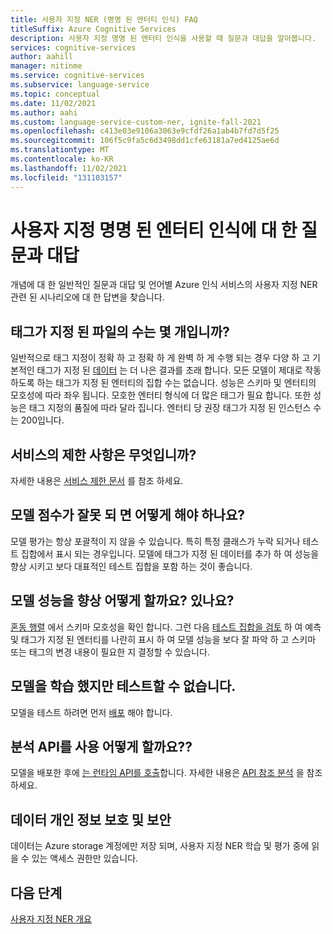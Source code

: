 ```yaml
---
title: 사용자 지정 NER (명명 된 엔터티 인식) FAQ
titleSuffix: Azure Cognitive Services
description: 사용자 지정 명명 된 엔터티 인식을 사용할 때 질문과 대답을 알아봅니다.
services: cognitive-services
author: aahill
manager: nitinme
ms.service: cognitive-services
ms.subservice: language-service
ms.topic: conceptual
ms.date: 11/02/2021
ms.author: aahi
ms.custom: language-service-custom-ner, ignite-fall-2021
ms.openlocfilehash: c413e03e9106a3063e9cfdf26a1ab4b7fd7d5f25
ms.sourcegitcommit: 106f5c9fa5c6d3498dd1cfe63181a7ed4125ae6d
ms.translationtype: MT
ms.contentlocale: ko-KR
ms.lasthandoff: 11/02/2021
ms.locfileid: "131103157"
---
```

# <a name="frequently-asked-questions-for-custom-named-entity-recognition"></a>사용자 지정 명명 된 엔터티 인식에 대 한 질문과 대답

개념에 대 한 일반적인 질문과 대답 및 언어별 Azure 인식 서비스의 사용자 지정 NER 관련 된 시나리오에 대 한 답변을 찾습니다.

## <a name="how-many-tagged-files-are-needed"></a>태그가 지정 된 파일의 수는 몇 개입니까?

일반적으로 태그 지정이 정확 하 고 정확 하 게 완벽 하 게 수행 되는 경우 다양 하 고 기본적인 태그가 지정 된 [데이터](how-to/tag-data.md) 는 더 나은 결과를 초래 합니다. 모든 모델이 제대로 작동 하도록 하는 태그가 지정 된 엔터티의 집합 수는 없습니다. 성능은 스키마 및 엔터티의 모호성에 따라 좌우 됩니다. 모호한 엔터티 형식에 더 많은 태그가 필요 합니다. 또한 성능은 태그 지정의 품질에 따라 달라 집니다. 엔터티 당 권장 태그가 지정 된 인스턴스 수는 200입니다. 

## <a name="what-are-the-service-limits"></a>서비스의 제한 사항은 무엇입니까?

자세한 내용은 [서비스 제한 문서](service-limits.md) 를 참조 하세요.

## <a name="what-to-do-if-my-model-scores-poorly"></a>모델 점수가 잘못 되 면 어떻게 해야 하나요?

모델 평가는 항상 포괄적이 지 않을 수 있습니다. 특히 특정 클래스가 누락 되거나 테스트 집합에서 표시 되는 경우입니다. 모델에 태그가 지정 된 데이터를 추가 하 여 성능을 향상 시키고 보다 대표적인 테스트 집합을 포함 하는 것이 좋습니다.

## <a name="how-do-i-improve-model-performance"></a>모델 성능을 향상 어떻게 할까요? 있나요?

[혼동 행렬](how-to/view-model-evaluation.md) 에서 스키마 모호성을 확인 합니다. 그런 다음 [테스트 집합을 검토](how-to/improve-model.md) 하 여 예측 및 태그가 지정 된 엔터티를 나란히 표시 하 여 모델 성능을 보다 잘 파악 하 고 스키마 또는 태그의 변경 내용이 필요한 지 결정할 수 있습니다.  

## <a name="i-trained-my-model-but-i-cant-test-it"></a>모델을 학습 했지만 테스트할 수 없습니다.

모델을 테스트 하려면 먼저 [배포](quickstart.md#deploy-your-model) 해야 합니다. 

## <a name="how-do-i-use-the-analyze-api"></a>분석 API를 사용 어떻게 할까요??

모델을 배포한 후에 [는 런타임 API를 호출](how-to/call-api.md)합니다. 자세한 내용은 [API 참조 분석](https://aka.ms/ct-runtime-swagger) 을 참조 하세요.

## <a name="data-privacy-and-security"></a>데이터 개인 정보 보호 및 보안

데이터는 Azure storage 계정에만 저장 되며, 사용자 지정 NER 학습 및 평가 중에 읽을 수 있는 액세스 권한만 있습니다. 

<!-- ## How to clone my project?

To clone your project you need to [export]() project assests and then [import]() them into a new project. -->

## <a name="next-steps"></a>다음 단계

[사용자 지정 NER 개요](overview.md)
